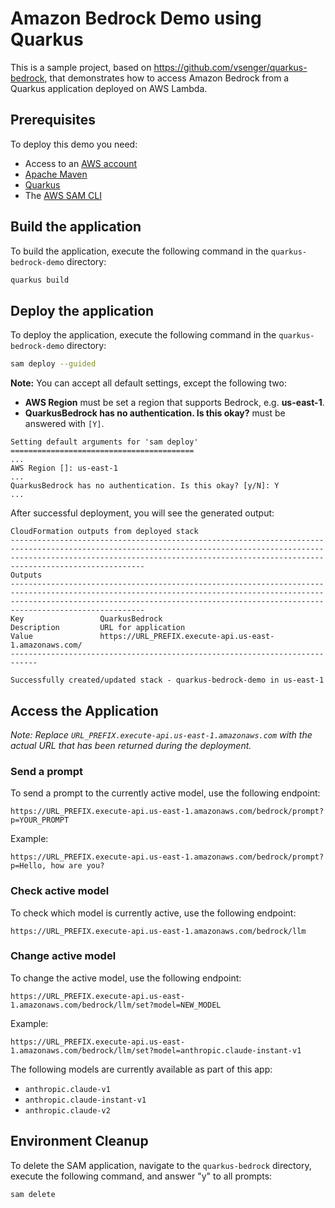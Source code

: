 # Amazon Bedrock Demo using Quarkus

This is a sample project, based on https://github.com/vsenger/quarkus-bedrock, that demonstrates how to access Amazon Bedrock from a Quarkus application deployed on AWS Lambda.

## Prerequisites

To deploy this demo you need:
- Access to an [AWS account](https://aws.amazon.com/free/)
- [Apache Maven](https://maven.apache.org/)
- [Quarkus](https://quarkus.io/)
- The [AWS SAM CLI](https://docs.aws.amazon.com/serverless-application-model/latest/developerguide/install-sam-cli.html)


## Build the application
To build the application, execute the following command in the `quarkus-bedrock-demo` directory:

```bash
quarkus build
```

## Deploy the application
To deploy the application, execute the following command in the `quarkus-bedrock-demo` directory:

```bash
sam deploy --guided
```

**Note:** You can accept all default settings, except the following two:

- **AWS Region** must be set a region that supports Bedrock, e.g. **us-east-1**. 
- **QuarkusBedrock has no authentication. Is this okay?** must be answered with `[Y]`.

```
Setting default arguments for 'sam deploy'
=========================================
...
AWS Region []: us-east-1
...
QuarkusBedrock has no authentication. Is this okay? [y/N]: Y
...
```

After successful deployment, you will see the generated output:

```
CloudFormation outputs from deployed stack
------------------------------------------------------------------------------------------------------------------------------------------------------------------------------------------------------------------------------------------------   
Outputs                                                                                                                                                                                                                                            
------------------------------------------------------------------------------------------------------------------------------------------------------------------------------------------------------------------------------------------------   
Key                 QuarkusBedrock                                                                                                                                                                                                                 
Description         URL for application                                                                                                                                                                                                            
Value               https://URL_PREFIX.execute-api.us-east-1.amazonaws.com/                                                                                                                                                                        
----------------------------------------------------------------------------

Successfully created/updated stack - quarkus-bedrock-demo in us-east-1
```

## Access the Application

*Note: Replace `URL_PREFIX.execute-api.us-east-1.amazonaws.com` with the actual URL that has been returned during the deployment.*

### Send a prompt

To send a prompt to the currently active model, use the following endpoint:

```
https://URL_PREFIX.execute-api.us-east-1.amazonaws.com/bedrock/prompt?p=YOUR_PROMPT
```

Example:

```
https://URL_PREFIX.execute-api.us-east-1.amazonaws.com/bedrock/prompt?p=Hello, how are you?
```

### Check active model

To check which model is currently active, use the following endpoint:

```
https://URL_PREFIX.execute-api.us-east-1.amazonaws.com/bedrock/llm
```

### Change active model

To change the active model, use the following endpoint:

```
https://URL_PREFIX.execute-api.us-east-1.amazonaws.com/bedrock/llm/set?model=NEW_MODEL
```

Example:

```
https://URL_PREFIX.execute-api.us-east-1.amazonaws.com/bedrock/llm/set?model=anthropic.claude-instant-v1
```


The following models are currently available as part of this app:
- `anthropic.claude-v1`
- `anthropic.claude-instant-v1`
- `anthropic.claude-v2`

## Environment Cleanup

To delete the SAM application, navigate to the `quarkus-bedrock` directory, execute the following command, and answer "y" to all prompts:

```bash
sam delete
```




